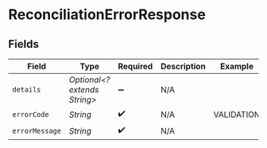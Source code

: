 # ReconciliationErrorResponse


## Fields

| Field                        | Type                         | Required                     | Description                  | Example                      |
| ---------------------------- | ---------------------------- | ---------------------------- | ---------------------------- | ---------------------------- |
| `details`                    | *Optional<? extends String>* | :heavy_minus_sign:           | N/A                          |                              |
| `errorCode`                  | *String*                     | :heavy_check_mark:           | N/A                          | VALIDATION                   |
| `errorMessage`               | *String*                     | :heavy_check_mark:           | N/A                          |                              |